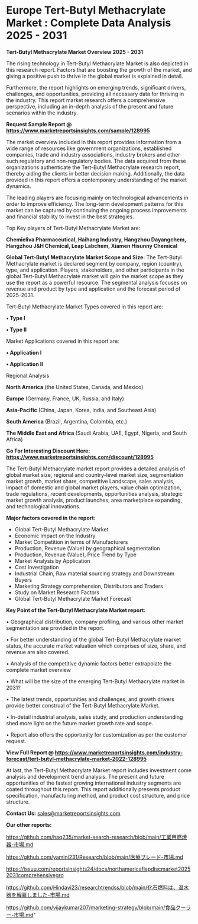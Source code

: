 # Europe Tert-Butyl Methacrylate Market : Complete Data Analysis 2025 - 2031

<Strong> Tert-Butyl Methacrylate Market Overview 2025 - 2031</strong>

The rising technology in Tert-Butyl Methacrylate Market is also depicted in this research report. Factors that are boosting the growth of the market, and giving a positive push to thrive in the global market is explained in detail.

Furthermore, the report highlights on emerging trends, significant drivers, challenges, and opportunities, providing all necessary data for thriving in the industry. This report market research offers a comprehensive perspective, including an in-depth analysis of the present and future scenarios within the industry.

<strong>Request Sample Report @ <a href=https://www.marketreportsinsights.com/sample/128995>https://www.marketreportsinsights.com/sample/128995</a></strong>

The market overview included in this report provides information from a wide range of resources like government organizations, established companies, trade and industry associations, industry brokers and other such regulatory and non-regulatory bodies. The data acquired from these organizations authenticate the Tert-Butyl Methacrylate research report, thereby aiding the clients in better decision making. Additionally, the data provided in this report offers a contemporary understanding of the market dynamics.

The leading players are focusing mainly on technological advancements in order to improve efficiency. The long-term development patterns for this market can be captured by continuing the ongoing process improvements and financial stability to invest in the best strategies.

Top Key players of Tert-Butyl Methacrylate Market are:

<strong>Chemieliva Pharmaceutical, Haihang Industry, Hangzhou Dayangchem, Hangzhou J&H Chemical, Leap Labchem, Xiamen Hisunny Chemical</strong>

<strong><b>Global Tert-Butyl Methacrylate Market Scope and Size:</b></strong>
The Tert-Butyl Methacrylate market is declared segment by company, region (country), type, and application. Players, stakeholders, and other participants in the global Tert-Butyl Methacrylate market will gain the market scope as they use the report as a powerful resource. The segmental analysis focuses on revenue and product by type and application and the forecast period of 2025-2031.

Tert-Butyl Methacrylate Market Types covered in this report are:

<strong>• Type I

• Type II</strong>

Market Applications covered in this report are:

<strong>• Application I

• Application II</strong> 

Regional Analysis

<strong>North America</strong> (the United States, Canada, and Mexico)

<strong>Europe</strong> (Germany, France, UK, Russia, and Italy)

<strong>Asia-Pacific</strong> (China, Japan, Korea, India, and Southeast Asia)

<strong>South America</strong> (Brazil, Argentina, Colombia, etc.)

<strong>The Middle East and Africa</strong> (Saudi Arabia, UAE, Egypt, Nigeria, and South Africa)

<strong>Go For Interesting Discount Here: <a href=https://www.marketreportsinsights.com/discount/128995>https://www.marketreportsinsights.com/discount/128995</a></strong>

The Tert-Butyl Methacrylate market report provides a detailed analysis of global market size, regional and country-level market size, segmentation market growth, market share, competitive Landscape, sales analysis, impact of domestic and global market players, value chain optimization, trade regulations, recent developments, opportunities analysis, strategic market growth analysis, product launches, area marketplace expanding, and technological innovations.

<strong><b>Major factors covered in the report:</b></strong>
<ul>
  <li>Global Tert-Butyl Methacrylate Market </li>
  <li>Economic Impact on the Industry</li>
  <li>Market Competition in terms of Manufacturers</li>
  <li>Production, Revenue (Value) by geographical segmentation</li>
  <li>Production, Revenue (Value), Price Trend by Type</li>
  <li>Market Analysis by Application</li>
  <li>Cost Investigation</li>
  <li>Industrial Chain, Raw material sourcing strategy and Downstream Buyers</li>
  <li>Marketing Strategy comprehension, Distributors and Traders</li>
  <li>Study on Market Research Factors</li>
  <li>Global Tert-Butyl Methacrylate Market Forecast</li>
</ul>

<strong><b>Key Point of the Tert-Butyl Methacrylate Market report:</b></strong>

• Geographical distribution, company profiling, and various other market segmentation are provided in the report.

• For better understanding of the global Tert-Butyl Methacrylate market status, the accurate market valuation which comprises of size, share, and revenue are also covered.

• Analysis of the competitive dynamic factors better extrapolate the complete market overview

• What will be the size of the emerging Tert-Butyl Methacrylate market in 2031?

• The latest trends, opportunities and challenges, and growth drivers provide better construal of the Tert-Butyl Methacrylate Market.

• In-detail industrial analysis, sales study, and production understanding shed more light on the future market growth rate and scope.

• Report also offers the opportunity for customization as per the customer request.

<strong><b>View Full Report @ <a href=https://www.marketreportsinsights.com/industry-forecast/tert-butyl-methacrylate-market-2022-128995>https://www.marketreportsinsights.com/industry-forecast/tert-butyl-methacrylate-market-2022-128995</a></b></strong>


At last, the Tert-Butyl Methacrylate Market report includes investment come analysis and development trend analysis. The present and future opportunities of the fastest growing international industry segments are coated throughout this report. This report additionally presents product specification, manufacturing method, and product cost structure, and price structure.

<strong>Contact Us:</strong>
sales@marketreportsinsights.com

<strong>Our other reports:</strong>

<a href=https://github.com/haq235/market-search-research/blob/main/工業用燃焼器-市場.md>https://github.com/haq235/market-search-research/blob/main/工業用燃焼器-市場.md</a>

<a href=https://github.com/yamini231/Research/blob/main/医療ブレード-市場.md>https://github.com/yamini231/Research/blob/main/医療ブレード-市場.md</a>

<a href=https://issuu.com/reportsinsights24/docs/northamericaflapdiscmarket20252031comprehensivegro>https://issuu.com/reportsinsights24/docs/northamericaflapdiscmarket20252031comprehensivegro</a>

<a href=https://github.com/Hindavi23/researchtrendss/blob/main/化石燃料は、温水器を解雇しました-市場.md>https://github.com/Hindavi23/researchtrendss/blob/main/化石燃料は、温水器を解雇しました-市場.md</a>

<a href=https://github.com/vijaykumar207/marketing-strategy/blob/main/食品クーラー-市場.md>https://github.com/vijaykumar207/marketing-strategy/blob/main/食品クーラー-市場.md</a>"
